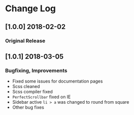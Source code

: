 # Change Log

## [1.0.0] 2018-02-02
### Original Release

## [1.0.1] 2018-03-05
### Bugfixing, Improvements
- Fixed some issues for documentation pages
- Scss cleaned
- Scss compiler fixed
- `PerfectScrollbar` fixed on IE
- Sidebar active `li > a` was changed to round from square
- Other bug fixes
